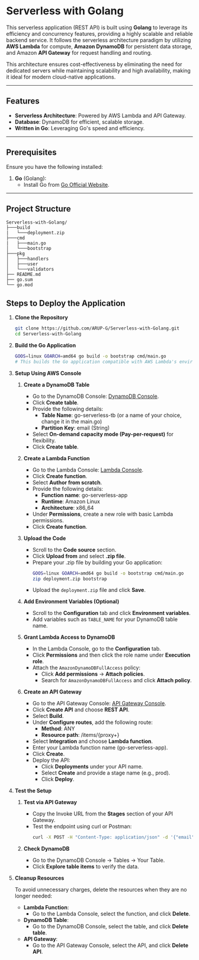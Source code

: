 # Serverless with Golang

This serverless application (REST API) is built using **Golang** to leverage its efficiency and concurrency features, providing a highly scalable and reliable backend service. It follows the serverless architecture paradigm by utilizing **AWS Lambda** for compute, **Amazon DynamoDB** for persistent data storage, and Amazon **API Gateway** for request handling and routing.

This architecture ensures cost-effectiveness by eliminating the need for dedicated servers while maintaining scalability and high availability, making it ideal for modern cloud-native applications.

---

## Features

- **Serverless Architecture**: Powered by AWS Lambda and API Gateway.
- **Database**: DynamoDB for efficient, scalable storage.
- **Written in Go**: Leveraging Go's speed and efficiency.

---

## Prerequisites

Ensure you have the following installed:

1. **Go** (Golang):
   - Install Go from [Go Official Website](https://golang.org/dl/).

---

## Project Structure

```plaintext
Serverless-with-Golang/
├───build
|   └───deployment.zip
├───cmd
|   ├───main.go
│   └───bootstrap
├───pkg
│   ├───handlers
│   ├───user
│   └───validators
├── README.md
├── go.sum
└── go.mod
```

## Steps to Deploy the Application

1. **Clone the Repository**
   ```bash
   git clone https://github.com/ARUP-G/Serverless-with-Golang.git
   cd Serverless-with-Golang
   ```

2. **Build the Go Application**
   ```bash
   GOOS=linux GOARCH=amd64 go build -o bootstrap cmd/main.go
   # This builds the Go application compatible with AWS Lambda's environment.
   ```

3. **Setup Using AWS Console**

   1. **Create a DynamoDB Table**
      - Go to the DynamoDB Console: [DynamoDB Console](https://console.aws.amazon.com/dynamodb).
      - Click **Create table**.
      - Provide the following details:
        - **Table Name**: go-serverless-tb (or a name of your choice, change it in the main.go)
        - **Partition Key**: email (String)
      - Select **On-demand capacity mode (Pay-per-request)** for flexibility.
      - Click **Create table**.

   2. **Create a Lambda Function**
      - Go to the Lambda Console: [Lambda Console](https://console.aws.amazon.com/lambda).
      - Click **Create function**.
      - Select **Author from scratch**.
      - Provide the following details:
        - **Function name**: go-serverless-app
        - **Runtime**: Amazon Linux 
        - **Architecture**: x86_64
      - Under **Permissions**, create a new role with basic Lambda permissions.
      - Click **Create function**.

   3. **Upload the Code**
      - Scroll to the **Code source** section.
      - Click **Upload from** and select **.zip file**.
      - Prepare your .zip file by building your Go application:
        ```bash
        GOOS=linux GOARCH=amd64 go build -o bootstrap cmd/main.go
        zip deployment.zip bootstrap
        ```
      - Upload the `deployment.zip` file and click **Save**.

   4. **Add Environment Variables (Optional)**
      - Scroll to the **Configuration** tab and click **Environment variables**.
      - Add variables such as `TABLE_NAME` for your DynamoDB table name.

   5. **Grant Lambda Access to DynamoDB**
      - In the Lambda Console, go to the **Configuration** tab.
      - Click **Permissions** and then click the role name under **Execution role**.
      - Attach the `AmazonDynamoDBFullAccess` policy:
        - Click **Add permissions** → **Attach policies**.
        - Search for `AmazonDynamoDBFullAccess` and click **Attach policy**.

   6. **Create an API Gateway**
      - Go to the API Gateway Console: [API Gateway Console](https://console.aws.amazon.com/apigateway).
      - Click **Create API** and choose **REST API**.
      - Select **Build**.
      - Under **Configure routes**, add the following route:
        - **Method**: ANY
        - **Resource path**: /items/{proxy+}
      - Select **Integration** and choose **Lambda function**.
      - Enter your Lambda function name (go-serverless-app).
      - Click **Create**.
      - Deploy the API:
        - Click **Deployments** under your API name.
        - Select **Create** and provide a stage name (e.g., prod).
        - Click **Deploy**.

4. **Test the Setup**

   1. **Test via API Gateway**
      - Copy the Invoke URL from the **Stages** section of your API Gateway.
      - Test the endpoint using curl or Postman:
        ```bash
        curl -X POST -H "Content-Type: application/json" -d '{"email": "test@example.com","firstName": "Kernel", "lastName": "Dev"}' https://<API_ID>.execute-api.<REGION>.amazonaws.com/prod/items
        ```

   2. **Check DynamoDB**
      - Go to the DynamoDB Console → Tables → Your Table.
      - Click **Explore table items** to verify the data.

5. **Cleanup Resources**

   To avoid unnecessary charges, delete the resources when they are no longer needed:

   - **Lambda Function**:
     - Go to the Lambda Console, select the function, and click **Delete**.
   - **DynamoDB Table**:
     - Go to the DynamoDB Console, select the table, and click **Delete table**.
   - **API Gateway**:
     - Go to the API Gateway Console, select the API, and click **Delete API**.
